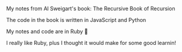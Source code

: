 My notes from Al Sweigart's book: The Recursive Book of Recursion

The code in the book is written in JavaScript and Python

My notes and code are in Ruby 👀

I really like Ruby, plus I thought it would make for some good learnin!
